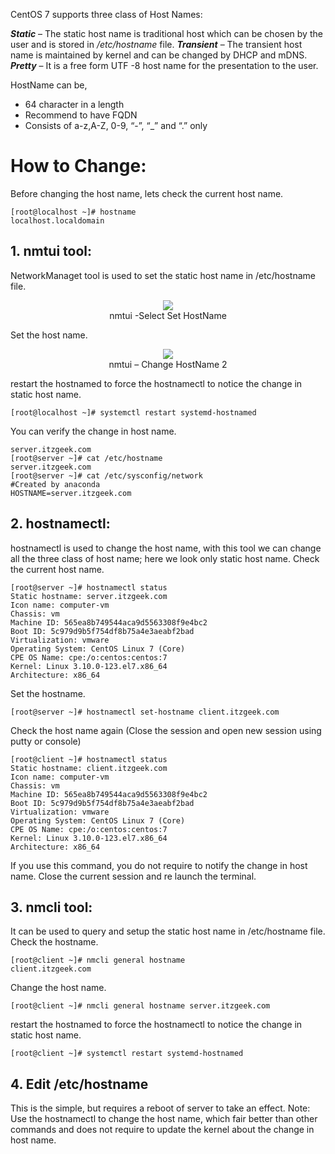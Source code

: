 CentOS 7 supports three class of Host Names:

**_Static_** – The static host name is traditional host which can be chosen by the user and is stored in _/etc/hostname_ file.
**_Transient_** – The transient host name is maintained by kernel and can be changed by DHCP and mDNS.<br>
**_Pretty_** – It is a free form UTF -8 host name for the presentation to the user.

HostName can be,
- 64 character in a length
- Recommend to have FQDN
- Consists of a-z,A-Z, 0-9, “-”, “_” and “.” only
# How to Change:
Before changing the host name, lets check the current host name.
```
[root@localhost ~]# hostname
localhost.localdomain
```
## 1. nmtui tool: 
NetworkManaget tool is used to set the static host name in /etc/hostname file.
<p align="center">
<img src="https://user-images.githubusercontent.com/13705439/62769517-58a35900-bac3-11e9-9e9e-c4331b175286.png"><br>
nmtui -Select Set HostName
</p>
Set the host name.
<p align="center">
<img src="https://user-images.githubusercontent.com/13705439/62769522-5b05b300-bac3-11e9-9d12-48b6e81df22b.png"><br>
nmtui – Change HostName 2
</p>

restart the hostnamed to force the hostnamectl to notice the change in static host name.
```
[root@localhost ~]# systemctl restart systemd-hostnamed
```
You can verify the change in host name.
```[root@server ~]# hostname
server.itzgeek.com
[root@server ~]# cat /etc/hostname
server.itzgeek.com
[root@server ~]# cat /etc/sysconfig/network
#Created by anaconda
HOSTNAME=server.itzgeek.com
```
## 2. hostnamectl: 
hostnamectl is used to change the host name, with this tool we can change all the three class of host name; here we look only static host name.
Check the current host name.
```
[root@server ~]# hostnamectl status
Static hostname: server.itzgeek.com
Icon name: computer-vm
Chassis: vm
Machine ID: 565ea8b749544aca9d5563308f9e4bc2
Boot ID: 5c979d9b5f754df8b75a4e3aeabf2bad
Virtualization: vmware
Operating System: CentOS Linux 7 (Core)
CPE OS Name: cpe:/o:centos:centos:7
Kernel: Linux 3.10.0-123.el7.x86_64
Architecture: x86_64
```
Set the hostname.
```
[root@server ~]# hostnamectl set-hostname client.itzgeek.com
```
Check the host name again (Close the session and open new session using putty or console)
```
[root@client ~]# hostnamectl status
Static hostname: client.itzgeek.com
Icon name: computer-vm
Chassis: vm
Machine ID: 565ea8b749544aca9d5563308f9e4bc2
Boot ID: 5c979d9b5f754df8b75a4e3aeabf2bad
Virtualization: vmware
Operating System: CentOS Linux 7 (Core)
CPE OS Name: cpe:/o:centos:centos:7
Kernel: Linux 3.10.0-123.el7.x86_64
Architecture: x86_64
```
If you use this command, you do not require to notify the change in host name. Close the current session and re launch the terminal.
## 3. nmcli tool: 
It can be used to query and setup the static host name in /etc/hostname file.
Check the hostname.
```
[root@client ~]# nmcli general hostname
client.itzgeek.com
```
Change the host name.
```
[root@client ~]# nmcli general hostname server.itzgeek.com
```
restart the hostnamed to force the hostnamectl to notice the change in static host name.
```
[root@client ~]# systemctl restart systemd-hostnamed
```
## 4. Edit /etc/hostname
This is the simple, but requires a reboot of server to take an effect.
Note: Use the hostnamectl to change the host name, which fair better than other commands and does not require to update the kernel about the change in host name.
